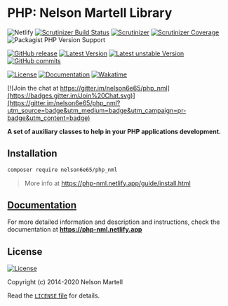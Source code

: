 # PHP: Nelson Martell Library

![Netlify](https://img.shields.io/netlify/3a1bb690-0e84-4e5e-b8e5-29795535ab34)
[![Scrutinizer Build Status](https://img.shields.io/scrutinizer/build/g/nelson6e65/php_nml/master.svg?logo=scrutinizer)](https://scrutinizer-ci.com/g/nelson6e65/php_nml/build-status/master)
[![Scrutinizer](https://img.shields.io/scrutinizer/g/nelson6e65/php_nml/master.svg)](https://scrutinizer-ci.com/g/nelson6e65/php_nml/?branch=master)
[![Scrutinizer Coverage](https://img.shields.io/scrutinizer/coverage/g/nelson6e65/php_nml/master.svg)](https://scrutinizer-ci.com/g/nelson6e65/php_nml/?branch=master)
![Packagist PHP Version Support](https://img.shields.io/packagist/php-v/nelson6e65/php_nml)

[![GitHub release](https://img.shields.io/github/tag/nelson6e65/php_nml.svg?logo=github)](https://github.com/nelson6e65/php_nml/tags)
[![Latest Version](https://img.shields.io/packagist/v/nelson6e65/php_nml.svg?label=stable)](https://packagist.org/packages/nelson6e65/php_nml)
[![Latest unstable Version](https://img.shields.io/packagist/vpre/nelson6e65/php_nml.svg?label=unstable)](https://packagist.org/packages/nelson6e65/php_nml#dev-master)
[![GitHub commits](https://img.shields.io/github/commits-since/nelson6e65/php_nml/v0.7.1.svg)](https://github.com/nelson6e65/php_nml/compare/v0.7.1...master)

[![License](https://img.shields.io/github/license/nelson6e65/php_nml.svg)](LICENSE)
[![Documentation](http://img.shields.io/badge/📜-Documentation-lightgrey.svg)](https://php-nml.netlify.app)
[![Wakatime](https://wakatime.com/badge/github/nelson6e65/php_nml.svg)](https://wakatime.com/badge/github/nelson6e65/php_nml)

[![Join the chat at https://gitter.im/nelson6e65/php_nml](https://badges.gitter.im/Join%20Chat.svg)](https://gitter.im/nelson6e65/php_nml?utm_source=badge&utm_medium=badge&utm_campaign=pr-badge&utm_content=badge)

**A set of auxiliary classes to help in your PHP applications development.**

## Installation

```sh
composer require nelson6e65/php_nml
```

> More info at https://php-nml.netlify.app/guide/install.html

## [Documentation](https://php-nml.netlify.app)

For more detailed information and description and instructions, check the documentation at **https://php-nml.netlify.app**

## License

[![License](https://img.shields.io/github/license/nelson6e65/php_nml.svg)](LICENSE)

Copyright (c) 2014-2020 Nelson Martell

Read the [`LICENSE` file](LICENSE) for details.
